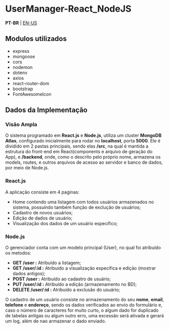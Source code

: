 # UserManager-React_NodeJS
**PT-BR** | <a href="https://github.com/leoGCoelho/usermanagement-react/blob/master/README-EN.md">EN-US</a>

## Modulos utilizados
  - express
  - mongoose
  - cors
  - nodemon
  - dotenv
  - axios
  - react-router-dom
  - bootstrap
  - FontAwesomeIcon

## Dados da Implementação

### Visão Ampla
O sistema programado em **React.js** e **Node.js**, utiliza um cluster **MongoDB Atlas**, configurado inicialmente para rodar no **localhost**, porta **5000**. Ele é dividido em 2 pastas principais, sendo elas **/src**, na qual é mantida a estrutura do front-end em React(components e arquivo de geração do App), e **/backend**, onde, como o descrito pelo próprio nome, armazena os models, routes, e outros arquivos de acesso ao servidor e banco de dados, por meio de Node.js.

### React.js
A aplicação consiste em 4 paginas:
  - Home contendo uma listagem com todos usuários armazenados no sistema, possuindo também função de exclução de usuários;
  - Cadastro de novos usuários;
  - Edição de dados de usuário;
  - Visualização dos dados de um usuário específico;
  
 ### Node.js
 O gerenciador conta com um modelo principal (User), no qual foi atribuído os metodos:
  - **GET /user :** Atribuído a listagem;
  - **GET /user/:id :** Atribuído a visualização específica e edição (mostrar dados antigos);
  - **POST /user :** Atribuído ao cadastro de usuário;
  - **PUT /user/:id :** Atribuído a edição (armazenamento no BD);
  - **DELETE /user/:id :** Atribuído a exclusão do usuário;
  
 O cadastro de um usuário consiste no armazenamento do seu **nome**, **email**, **telefone** e **endereço**, sendo os dados verificados ao envio do formulário e, caso o número de caracteres for muito curto, o algum dado for duplicado de tabelas antigas ou algum outro erro, uma excessão será ativada e gerará um log, além de nao armazenar o dado enviado.
